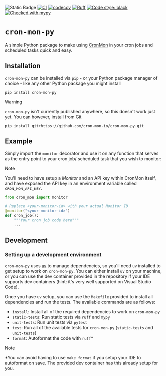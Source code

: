 ![Static Badge](https://img.shields.io/badge/Python-3.9_%7C_3.10_%7C_3.11_%7C_3.12-blue?logo=python&logoColor=white)
[![CI](https://github.com/cron-mon-io/cron-mon-py/actions/workflows/ci.yml/badge.svg)](https://github.com/cron-mon-io/cron-mon-py/actions/workflows/ci.yml)
[![codecov](https://codecov.io/gh/cron-mon-io/cron-mon-py/graph/badge.svg?token=EBVN9A4223)](https://codecov.io/gh/cron-mon-io/cron-mon-py)
[![Ruff](https://img.shields.io/endpoint?url=https://raw.githubusercontent.com/astral-sh/ruff/main/assets/badge/v2.json)](https://github.com/astral-sh/ruff)
[![Code style: black](https://img.shields.io/badge/code%20style-black-000000.svg)](https://github.com/psf/black)
[![Checked with mypy](http://www.mypy-lang.org/static/mypy_badge.svg)](http://mypy-lang.org/)

# `cron-mon-py`

A simple Python package to make using [CronMon](https://github.com/cron-mon-io) in your cron jobs and scheduled tasks quick and easy.


## Installation

`cron-mon-py` can be installed via `pip` - or your Python package manager of choice - like any other Python package you might install

```console
pip install cron-mon-py
```

> [!WARNING]
> `cron-mon-py` isn't currently published anywhere, so this doesn't work just yet. You can however, install from Git
> ```console
> pip install git+https://github.com/cron-mon-io/cron-mon-py.git
> ```

## Example

Simply import the `monitor` decorator and use it on any function that serves as the entry point to your cron job/ scheduled task that you wish to monitor:

> [!NOTE]
> You'll need to have setup a _Monitor_ and an API key within CronMon itself, and have exposed the API key in an environment variable called `CRON_MON_API_KEY`.

```python
from cron_mon import monitor

# Replace <your-monitor-id> with your actual Monitor ID
@monitor("<your-monitor-id>")
def cron_job():
    """Your cron job code here"""
    ...
```

## Development

### Setting up a development environment

`cron-mon-py` uses [`uv`](https://docs.astral.sh/uv/) to manage dependencies, so you'll need `uv` installed to get setup to work on `cron-mon-py`. You can either install `uv` on your machine, or you can use the dev container provided in the repository if your IDE supports dev containers (hint: it's very well supported on Visual Studio Code).

Once you have `uv` setup, you can use the `Makefile` provided to install all dependencies and run the tests. The available commands are as follows:

* `install`: Install all of the required dependencies to work on `cron-mon-py`
* `static-tests`: Run static tests via `ruff` and `mypy`
* `unit-tests`: Run unit tests via `pytest`
* `test`: Run all of the available tests for `cron-mon-py` (`static-tests` and `unit-tests`)
* `format`: Autoformat the code with `ruff`*

> [!NOTE]
> *You can avoid having to use `make format` if you setup your IDE to autoformat on save. The provided dev container has this already setup for you.
